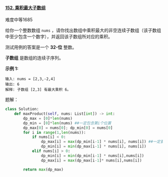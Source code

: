#### [152. 乘积最大子数组](https://leetcode.cn/problems/maximum-product-subarray/)

难度中等1685

给你一个整数数组 `nums` ，请你找出数组中乘积最大的非空连续子数组（该子数组中至少包含一个数字），并返回该子数组所对应的乘积。

测试用例的答案是一个 **32-位** 整数。

**子数组** 是数组的连续子序列。

 

**示例 1:**

```
输入: nums = [2,3,-2,4]
输出: 6
解释: 子数组 [2,3] 有最大乘积 6。
```

题解：

```python
class Solution:
    def maxProduct(self, nums: List[int]) -> int:
        dp_max = [0]*len(nums)
        dp_min = [0]*len(nums) ##一定包含第i个位置
        dp_max[0] = nums[0]; dp_min[0] = nums[0] 
        for i in range(1,len(nums)):
            if nums[i] < 0:
                dp_max[i] = max(dp_min[i-1] * nums[i], nums[i]) ##一定要有第i个位置
                dp_min[i] = min(dp_max[i-1] * nums[i], nums[i])
            elif nums[i] > 0:
                dp_min[i] = min(dp_min[i-1] * nums[i],nums[i])
                dp_max[i] = max(dp_max[i-1]* nums[i],nums[i])

        return max(dp_max)
```

